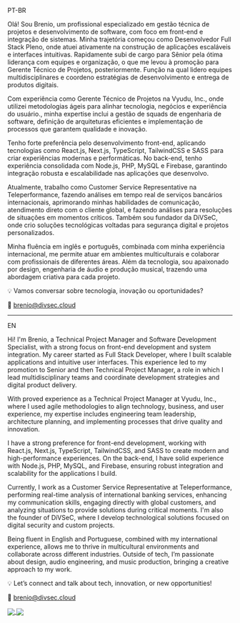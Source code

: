 PT-BR

Olá! Sou Brenio, um profissional especializado em gestão técnica de projetos e desenvolvimento de software, com foco em front-end e integração de sistemas. Minha trajetória começou como Desenvolvedor Full Stack Pleno, onde atuei ativamente na construção de aplicações escaláveis e interfaces intuitivas. Rapidamente subi de cargo para Sênior pela ótima liderança com equipes e organização, o que me levou à promoção para Gerente Técnico de Projetos, posteriormente. Função na qual lidero equipes multidisciplinares e coordeno estratégias de desenvolvimento e entrega de produtos digitais.

Com experiência como Gerente Técnico de Projetos na Vyudu, Inc., onde utilizei metodologias ágeis para alinhar tecnologia, negócios e experiência do usuário., minha expertise inclui a gestão de squads de engenharia de software, definição de arquiteturas eficientes e implementação de processos que garantem qualidade e inovação.

Tenho forte preferência pelo desenvolvimento front-end, aplicando tecnologias como React.js, Next.js, TypeScript, TailwindCSS e SASS para criar experiências modernas e performáticas. No back-end, tenho experiência consolidada com Node.js, PHP, MySQL e Firebase, garantindo integração robusta e escalabilidade nas aplicações que desenvolvo.

Atualmente, trabalho como Customer Service Representative na Teleperformance, fazendo análises em tempo real de serviços bancários internacionais, aprimorando minhas habilidades de comunicação, atendimento direto com o cliente global, e fazendo análises para resoluções de situações em momentos críticos. Também sou fundador da DiVSeC, onde crio soluções tecnológicas voltadas para segurança digital e projetos personalizados.

Minha fluência em inglês e português, combinada com minha experiência internacional, me permite atuar em ambientes multiculturais e colaborar com profissionais de diferentes áreas. Além da tecnologia, sou apaixonado por design, engenharia de áudio e produção musical, trazendo uma abordagem criativa para cada projeto.

💡 Vamos conversar sobre tecnologia, inovação ou oportunidades?

📧 brenio@divsec.cloud

--------------------------------------------------------------------

EN

Hi! I'm Brenio, a Technical Project Manager and Software Development Specialist, with a strong focus on front-end development and system integration. My career started as Full Stack Developer, where I built scalable applications and intuitive user interfaces. This experience led to my promotion to Senior and then Technical Project Manager, a role in which I lead multidisciplinary teams and coordinate development strategies and digital product delivery.

With proved experience as a Technical Project Manager at Vyudu, Inc., where I used agile methodologies to align technology, business, and user experience, my expertise includes engineering team leadership, architecture planning, and implementing processes that drive quality and innovation.

I have a strong preference for front-end development, working with React.js, Next.js, TypeScript, TailwindCSS, and SASS to create modern and high-performance experiences. On the back-end, I have solid experience with Node.js, PHP, MySQL, and Firebase, ensuring robust integration and scalability for the applications I build.

Currently, I work as a Customer Service Representative at Teleperformance, performing real-time analysis of international banking services, enhancing my communication skills, engaging directly with global customers, and analyzing situations to provide solutions during critical moments. I'm also the founder of DiVSeC, where I develop technological solutions focused on digital security and custom projects.

Being fluent in English and Portuguese, combined with my international experience, allows me to thrive in multicultural environments and collaborate across different industries. Outside of tech, I’m passionate about design, audio engineering, and music production, bringing a creative approach to my work.

💡 Let’s connect and talk about tech, innovation, or new opportunities!

📧 brenio@divsec.cloud

<a href="https://github.com/anuraghazra/github-readme-stats">
  <img align="center" src="https://github-readme-stats.vercel.app/api?username=brenio55" />
</a>
<a href="https://github.com/anuraghazra/convoychat">
  <img align="center" src="https://github-readme-stats.vercel.app/api/top-langs/?username=brenio55&hide=python&langs_count=4&layout=compact" />
</a>



<!--
**brenio55/brenio55** is a ✨ _special_ ✨ repository because its `README.md` (this file) appears on your GitHub profile.

Here are some ideas to get you started:

- 🔭 I’m currently working on ...
- 🌱 I’m currently learning ...
- 👯 I’m looking to collaborate on ...
- 🤔 I’m looking for help with ...
- 💬 Ask me about ...
- 📫 How to reach me: ...
- 😄 Pronouns: ...
- ⚡ Fun fact: ...
-->

